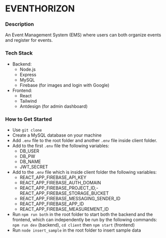 # EVENTHORIZON

### Description

An Event Management System (EMS) where users can both organize events and register for events.

### Tech Stack

- Backend:
  - Node.js
  - Express
  - MySQL
  - Firebase (for images and login with Google)
- Frontend:
  - React
  - Tailwind
  - Antdesign (for admin dashboard)

### How to Get Started

- Use `git clone`
- Create a MySQL database on your machine
- Add `.env` file to the root folder and another `.env` file inside client folder.
- Add to the first `.env` file the following variables:
  - DB_USER
  - DB_PW
  - DB_NAME
  - JWT_SECRET
- Add to the `.env` file which is inside client folder the following variables:
  - REACT_APP_FIREBASE_API_KEY
  - REACT_APP_FIREBASE_AUTH_DOMAIN
  - REACT_APP_FIREBASE_PROJECT_ID,- REACT_APP_FIREBASE_STORAGE_BUCKET
  - REACT_APP_FIREBASE_MESSAGING_SENDER_ID
  - REACT_APP_FIREBASE_APP_ID
  - REACT_APP_FIREBASE_MEASUREMENT_ID
- Run `npm run both` in the root folder to start both the backend and the frontend, which can independently be run by the following commands: `npm run dev` (backend), `cd client` then `npm start` (frontend)
- Run `node insert_sample` in the root folder to insert sample data
